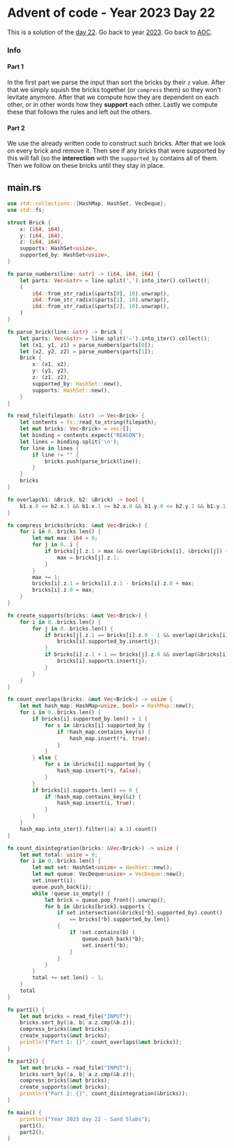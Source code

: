 # Advent of code - Year 2023 Day 22

This is a solution of the [day 22](https://adventofcode.com/2023/day/22). Go back to year [2023](2023.md). Go back to [AOC](../adventofcode.md).

### Info

#### Part 1

In the first part we parse the input than sort the bricks by their `z` value. After that we simply squish the bricks together (or `compress` them) so they won't  levitate anymore. After that we compute how they are dependent on each other, or in other words how they **support** each other. Lastly we compute these that follows the rules and left out the others.

#### Part 2

We use the already written code to construct such bricks. After that we look on every brick and remove it. Then see if any bricks that were supported by this will fall (so the **interection** with the `supported_by` contains all of them. Then we follow on these bricks until they stay in place.

## main.rs

```rs
use std::collections::{HashMap, HashSet, VecDeque};
use std::fs;

struct Brick {
    x: (i64, i64),
    y: (i64, i64),
    z: (i64, i64),
    supports: HashSet<usize>,
    supported_by: HashSet<usize>,
}

fn parse_numbers(line: &str) -> (i64, i64, i64) {
    let parts: Vec<&str> = line.split(',').into_iter().collect();
    (
        i64::from_str_radix(&parts[0], 10).unwrap(),
        i64::from_str_radix(&parts[1], 10).unwrap(),
        i64::from_str_radix(&parts[2], 10).unwrap(),
    )
}

fn parse_brick(line: &str) -> Brick {
    let parts: Vec<&str> = line.split('~').into_iter().collect();
    let (x1, y1, z1) = parse_numbers(parts[0]);
    let (x2, y2, z2) = parse_numbers(parts[1]);
    Brick {
        x: (x1, x2),
        y: (y1, y2),
        z: (z1, z2),
        supported_by: HashSet::new(),
        supports: HashSet::new(),
    }
}

fn read_file(filepath: &str) -> Vec<Brick> {
    let contents = fs::read_to_string(filepath);
    let mut bricks: Vec<Brick> = vec![];
    let binding = contents.expect("REASON");
    let lines = binding.split('\n');
    for line in lines {
        if line != "" {
            bricks.push(parse_brick(line));
        }
    }
    bricks
}

fn overlap(b1: &Brick, b2: &Brick) -> bool {
    b1.x.0 <= b2.x.1 && b1.x.1 >= b2.x.0 && b1.y.0 <= b2.y.1 && b1.y.1 >= b2.y.0
}

fn compress_bricks(bricks: &mut Vec<Brick>) {
    for i in 0..bricks.len() {
        let mut max: i64 = 0;
        for j in 0..i {
            if bricks[j].z.1 > max && overlap(&bricks[i], &bricks[j]) {
                max = bricks[j].z.1;
            }
        }
        max += 1;
        bricks[i].z.1 = bricks[i].z.1 - bricks[i].z.0 + max;
        bricks[i].z.0 = max;
    }
}

fn create_supports(bricks: &mut Vec<Brick>) {
    for i in 0..bricks.len() {
        for j in 0..bricks.len() {
            if bricks[j].z.1 == bricks[i].z.0 - 1 && overlap(&bricks[i], &bricks[j]) {
                bricks[i].supported_by.insert(j);
            }
            if bricks[i].z.1 + 1 == bricks[j].z.0 && overlap(&bricks[i], &bricks[j]) {
                bricks[i].supports.insert(j);
            }
        }
    }
}

fn count_overlaps(bricks: &mut Vec<Brick>) -> usize {
    let mut hash_map: HashMap<usize, bool> = HashMap::new();
    for i in 0..bricks.len() {
        if bricks[i].supported_by.len() > 1 {
            for s in &bricks[i].supported_by {
                if !hash_map.contains_key(s) {
                    hash_map.insert(*s, true);
                }
            }
        } else {
            for s in &bricks[i].supported_by {
                hash_map.insert(*s, false);
            }
        }
        if bricks[i].supports.len() == 0 {
            if !hash_map.contains_key(&i) {
                hash_map.insert(i, true);
            }
        }
    }
    hash_map.into_iter().filter(|a| a.1).count()
}

fn count_disintegration(bricks: &Vec<Brick>) -> usize {
    let mut total: usize = 0;
    for i in 0..bricks.len() {
        let mut set: HashSet<usize> = HashSet::new();
        let mut queue: VecDeque<usize> = VecDeque::new();
        set.insert(i);
        queue.push_back(i);
        while !queue.is_empty() {
            let brick = queue.pop_front().unwrap();
            for b in &bricks[brick].supports {
                if set.intersection(&bricks[*b].supported_by).count()
                    == bricks[*b].supported_by.len()
                {
                    if !set.contains(b) {
                        queue.push_back(*b);
                        set.insert(*b);
                    }
                }
            }
        }
        total += set.len() - 1;
    }
    total
}

fn part1() {
    let mut bricks = read_file("INPUT");
    bricks.sort_by(|a, b| a.z.cmp(&b.z));
    compress_bricks(&mut bricks);
    create_supports(&mut bricks);
    println!("Part 1: {}", count_overlaps(&mut bricks));
}

fn part2() {
    let mut bricks = read_file("INPUT");
    bricks.sort_by(|a, b| a.z.cmp(&b.z));
    compress_bricks(&mut bricks);
    create_supports(&mut bricks);
    println!("Part 2: {}", count_disintegration(&bricks));
}

fn main() {
    println!("Year 2023 day 22 - Sand Slabs");
    part1();
    part2();
}
```

